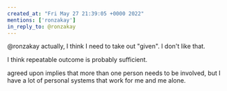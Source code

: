 ```yaml
---
created_at: "Fri May 27 21:39:05 +0000 2022"
mentions: ['ronzakay']
in_reply_to: @ronzakay
---
```


@ronzakay actually, I think I need to take out "given". I don't like that.

I think repeatable outcome is probably sufficient.

agreed upon implies that more than one person needs to be involved, but I have a lot of personal systems that work for me and me alone.
